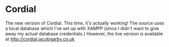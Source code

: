 # Cordial
The new version of Cordial. This time, it's actually working! The source uses a local database which I've set up with XAMPP (since I didn't want to give away my actual database credentials.) However, the live version is available at http://cordial.jacobgarby.co.uk
